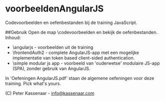 voorbeeldenAngularJS
====================

Codevoorbeelden en oefenbestanden bij de training JavaScript.

##Gebruik
Open de map \codevoorbeelden en bekijk de oefenbestanden. Inhoud:
* \angularjs - voorbeelden uit de training
* \frontendAuth2 - complete AngularJS-app met een mogelijke implementatie van token based client-sided authentication.
* \simple modular js app - voorbeeld van 'ouderwetse' modulaire JS-app (SPA), zonder gebruik van AngularJS.

In 'Oefeningen AngularJS.pdf' staan de algemene oefeningen voor deze training. Pick what's yours.

(C) Peter Kassenaar - info@kassenaar.com